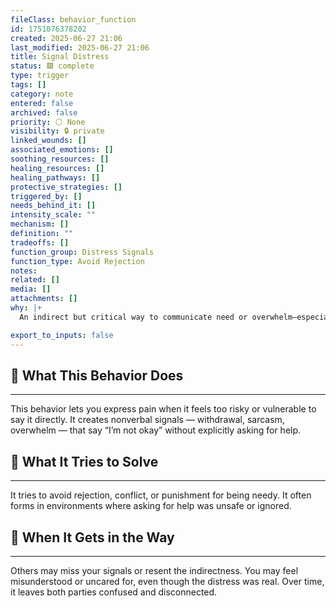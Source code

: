 ```yaml
---
fileClass: behavior_function
id: 1751076378202
created: 2025-06-27 21:06
last_modified: 2025-06-27 21:06
title: Signal Distress
status: 🟩 complete
type: trigger
tags: []
category: note
entered: false
archived: false
priority: ⚪ None
visibility: 🔒 private
linked_wounds: []
associated_emotions: []
soothing_resources: []
healing_resources: []
healing_pathways: []
protective_strategies: []
triggered_by: []
needs_behind_it: []
intensity_scale: ""
mechanism: []
definition: ""
tradeoffs: []
function_group: Distress Signals
function_type: Avoid Rejection
notes: 
related: []
media: []
attachments: []
why: |+
  An indirect but critical way to communicate need or overwhelm—especially when direct expression was unsafe or unwelcomed.

export_to_inputs: false
---
```


## 🧠 What This Behavior Does
---
This behavior lets you express pain when it feels too risky or vulnerable to say it directly. It creates nonverbal signals — withdrawal, sarcasm, overwhelm — that say “I’m not okay” without explicitly asking for help.

## 🔁 What It Tries to Solve
---
It tries to avoid rejection, conflict, or punishment for being needy. It often forms in environments where asking for help was unsafe or ignored.

## 🚧 When It Gets in the Way
---
Others may miss your signals or resent the indirectness. You may feel misunderstood or uncared for, even though the distress was real. Over time, it leaves both parties confused and disconnected.
